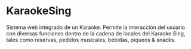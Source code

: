 # KaraokeSing
Sistema web integrado de un Karaoke. 
Permite la interacción del usuario con diversas funciones dentro de la cadena de locales del Karaoke Sing, tales como reservas, pedidos musicales, bebidas, piqueos & snacks.
